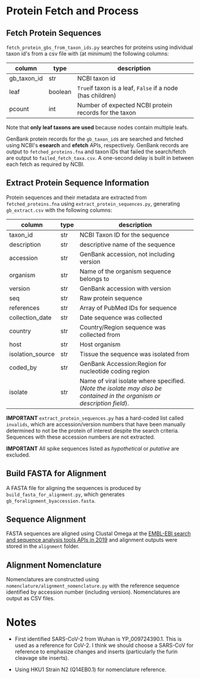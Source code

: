 
# Protein Fetch and Process

## Fetch Protein Sequences

`fetch_protein_gbs_from_taxon_ids.py` searches for proteins using individual taxon id's from a csv file with (at minimum) the following columns:

| column | type | description |
|--------|------|-------------|
| gb_taxon_id | str | NCBI taxon id |
| leaf | boolean | `True`if taxon is a leaf, `False` if a node (has children) |
| pcount | int | Number of expected NCBI protein records for the taxon |

Note that **only leaf taxons are used** because nodes contain multiple leafs.

GenBank protein records for the `gb_taxon_id`s are searched and fetched using NCBI's **esearch** and **efetch** APIs, respectively. GenBank records are output to `fetched_proteins.fna` and taxon IDs that failed the search/fetch are output to `failed_fetch_taxa.csv`. A one-second delay is built in between each fetch as required by NCBI.

## Extract Protein Sequence Information

Protein sequences and their metadata are extracted from `fetched_proteins.fna` using `extract_protein_sequences.py`, generating `gb_extract.csv` with the following columns:

| column | type | description |
|--------|------|-------------|
| taxon_id                | str | NCBI Taxon ID for the sequence |
| description             | str | descriptive name of the sequence |
| accession               | str | GenBank accession, not including version |
| organism                | str | Name of the organism sequence belongs to |
| version                 | str | GenBank accession with version |
| seq                     | str | Raw protein sequence |
| references              | str | Array of PubMed IDs for sequence |
| collection_date         | str | Date sequence was collected |
| country                 | str | Country/Region sequence was collected from |
| host                    | str | Host organism |
| isolation_source        | str | Tissue the sequence was isolated from |
| coded_by                | str | GenBank Accession:Region for nucleotide coding region |
| isolate                 | str | Name of viral isolate where specified. (*Note the isolate may also be contained in the organism or description field*). |

**IMPORTANT** `extract_protein_sequences.py` has a hard-coded list called `invalids`, which are accession/version numbers that have been manually determined to not be the protein of interest despite the search criteria. Sequences with these accession numbers are not extracted.

**IMPORTANT** All spike sequences listed as *hypothetical* or *putative* are excluded.

## Build FASTA for Alignment

A FASTA file for aligning the sequences is produced by `build_fasta_for_alignment.py`, which generates `gb_foralignment_byaccession.fasta`.

## Sequence Alignment

FASTA sequences are aligned using Clustal Omega at the [EMBL-EBI search and sequence analysis tools APIs in 2019](https://www.ebi.ac.uk/Tools/msa/clustalo/) and alignment outputs were stored in the `alignment` folder.

## Alignment Nomenclature

Nomenclatures are constructed using `nomenclature/alignment_nomenclature.py` with the reference sequence identified by accession number (including version). Nomenclatures are output as CSV files.

# Notes

* First identified SARS-CoV-2 from Wuhan is YP_009724390.1. This is used as a reference for CoV-2. I think we should choose a SARS-CoV for reference to emphasize changes and inserts (particularly the furin cleavage site inserts).

* Using HKU1 Strain N2 (Q14EB0.1) for nomenclature reference.
